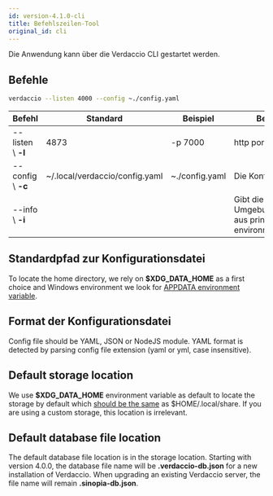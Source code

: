 ```yaml
---
id: version-4.1.0-cli
title: Befehlszeilen-Tool
original_id: cli
---
```


Die Anwendung kann über die Verdaccio CLI gestartet werden.

## Befehle

```bash
verdaccio --listen 4000 --config ~./config.yaml
```

| Befehl             | Standard                       | Beispiel       | Beschreibung                                                                     |
| ------------------ | ------------------------------ | -------------- | -------------------------------------------------------------------------------- |
| --listen \ **-l** | 4873                           | -p 7000        | http port                                                                        |
| --config \ **-c** | ~/.local/verdaccio/config.yaml | ~./config.yaml | Die Konfigurationsdatei                                                          |
| --info \ **-i**   |                                |                | Gibt die lokalen Umgebungsinformationen aus prints local environment information |


## Standardpfad zur Konfigurationsdatei

To locate the home directory, we rely on **$XDG_DATA_HOME** as a first choice and Windows environment we look for [APPDATA environment variable](https://www.howtogeek.com/318177/what-is-the-appdata-folder-in-windows/).

## Format der Konfigurationsdatei

Config file should be YAML, JSON or NodeJS module. YAML format is detected by parsing config file extension (yaml or yml, case insensitive).

## Default storage location

We use **$XDG_DATA_HOME** environment variable as default to locate the storage by default which [should be the same](https://askubuntu.com/questions/538526/is-home-local-share-the-default-value-for-xdg-data-home-in-ubuntu-14-04) as $HOME/.local/share. If you are using a custom storage, this location is irrelevant.

## Default database file location

The default database file location is in the storage location. Starting with version 4.0.0, the database file name will be **.verdaccio-db.json** for a new installation of Verdaccio. When upgrading an existing Verdaccio server, the file name will remain **.sinopia-db.json**.